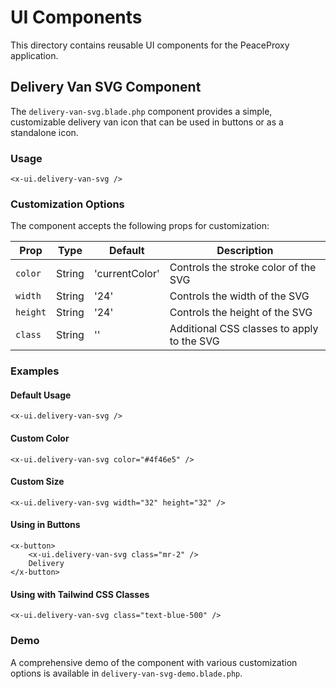 # UI Components

This directory contains reusable UI components for the PeaceProxy application.

## Delivery Van SVG Component

The `delivery-van-svg.blade.php` component provides a simple, customizable delivery van icon that can be used in buttons or as a standalone icon.

### Usage

```blade
<x-ui.delivery-van-svg />
```

### Customization Options

The component accepts the following props for customization:

| Prop | Type | Default | Description |
|------|------|---------|-------------|
| `color` | String | 'currentColor' | Controls the stroke color of the SVG |
| `width` | String | '24' | Controls the width of the SVG |
| `height` | String | '24' | Controls the height of the SVG |
| `class` | String | '' | Additional CSS classes to apply to the SVG |

### Examples

#### Default Usage

```blade
<x-ui.delivery-van-svg />
```

#### Custom Color

```blade
<x-ui.delivery-van-svg color="#4f46e5" />
```

#### Custom Size

```blade
<x-ui.delivery-van-svg width="32" height="32" />
```

#### Using in Buttons

```blade
<x-button>
    <x-ui.delivery-van-svg class="mr-2" />
    Delivery
</x-button>
```

#### Using with Tailwind CSS Classes

```blade
<x-ui.delivery-van-svg class="text-blue-500" />
```

### Demo

A comprehensive demo of the component with various customization options is available in `delivery-van-svg-demo.blade.php`.